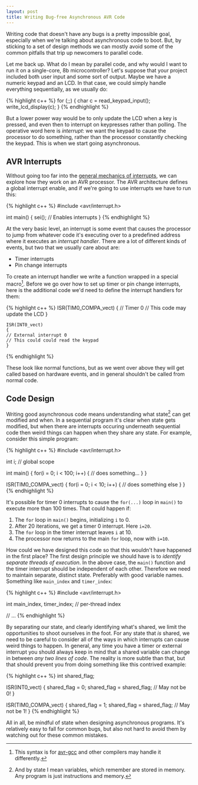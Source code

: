 ```yaml
---
layout: post
title: Writing Bug-free Asynchronous AVR Code
---
```


Writing code that doesn't have any bugs is a pretty impossible goal,
especially when we're talking about asynchronous code to boot. But, by
sticking to a set of design methods we can mostly avoid some of the
common pitfalls that trip up newcomers to parallel code.

Let me back up. What do I mean by parallel code, and why would I want
to run it on a single-core, 8b microcontroller? Let's suppose that
your project included both user input and some sort of output. Maybe
we have a numeric keypad and an LCD. In that case, we could simply
handle everything sequentially, as we usually do:

{% highlight c++ %}
    for (;;) {
        char c = read_keypad_input();
        write_lcd_display(c);
    }
{% endhighlight %}

But a lower power way would be to only update the LCD when a key is
pressed, and even then to interrupt on keypresses rather than
polling. The operative word here is *interrupt*: we want the keypad to
cause the processor to do something, rather than the processor
constantly checking the keypad. This is when we start going
asynchronous.

AVR Interrupts
--------------

Without going too far into the [general mechanics of interrupts][1],
we can explore how they work on an AVR processor. The AVR architecture
defines a global interrupt enable, and if we're going to use
interrupts we have to run this:

[1]: http://en.wikipedia.org/wiki/Interrupt

{% highlight c++ %}
   #include <avr/interrupt.h>

   int main() {
       sei(); // Enables interrupts
   }
{% endhighlight %}

At the very basic level, an interrupt is some event that causes the
processor to jump from whatever code it's executing over to a
predefined address where it executes an *interrupt handler*. There are
a lot of different kinds of events, but two that we usually care about
are:

- Timer interrupts
- Pin change interrupts

To create an interrupt handler we write a function wrapped in a
special macro[^1]. Before we go over how to set up timer or pin change
interrupts, here is the additional code we'd need to define the
interrupt handlers for them:

[^1]: This syntax is for [avr-gcc][2] and other compilers may handle it differently.

[2]: http://gcc.gnu.org/wiki/avr-gcc

{% highlight c++ %}
    ISR(TIM0_COMPA_vect)
    {
	// Timer 0
	// This code may update the LCD
    }

    ISR(INT0_vect)
    {
	// External interrupt 0
	// This could could read the keypad
    }
{% endhighlight %}

These look like normal functions, but as we went over above they will
get called based on hardware events, and in general shouldn't be
called from normal code.

Code Design
-----------

Writing good asynchronous code means understanding what state[^2] can
get modified and when. In a sequential program it's clear when state
gets modified, but when there are interrupts occuring underneath
sequential code then weird things can happen when they share any
state. For example, consider this simple program:

[^2]: And by state I mean variables, which remember are stored in
memory. Any program is just instructions and memory.

{% highlight c++ %}
   #include <avr/interrupt.h>
   
   int i; // global scope

   int main() {
       for(i = 0; i < 100; i++) {
           // does something...
       }
   }

   ISR(TIM0_COMPA_vect) {
       for(i = 0; i < 10; i++) {
           // does something else
       }
   }
{% endhighlight %}

It's possible for timer 0 interrupts to cause the `for(...)` loop in
`main()` to execute more than 100 times. That could happen if:

1. The `for` loop in `main()` begins, initializing `i` to 0.
2. After 20 iterations, we get a timer 0 interrupt. Here `i=20`.
3. The `for` loop in the timer interrupt leaves `i` at 10.
4. The processor now returns to the main `for` loop, now with `i=10`.

How could we have designed this code so that this wouldn't have
happened in the first place? The first design principle we should have
is to *identify separate threads of execution*. In the above case, the
`main()` function and the timer interrupt should be independent of
each other. Therefore we need to maintain separate, distinct
state. Preferably with good variable names. Something like
`main_index` and `timer_index`:

{% highlight c++ %}
   #include <avr/interrupt.h>
   
   int main_index, timer_index; // per-thread index

   // ...
{% endhighlight %}

By separating our state, and clearly identifying what's shared, we
limit the opportunities to shoot ourselves in the foot. For any state
that *is* shared, we need to be careful to consider all of the ways in
which interrupts can cause weird things to happen. In general, any
time you have a timer or external interrupt you should always keep in
mind that a shared variable can change in between *any two lines of
code*. The reality is more subtle than that, but that should prevent
you from doing something like this contrived example:

{% highlight c++ %}
   int shared_flag;
    
   ISR(INT0_vect) {
       shared_flag = 0;
       shared_flag = shared_flag; // May not be 0!
   }

   ISR(TIM0_COMPA_vect) {
       shared_flag = 1;
       shared_flag = shared_flag; // May not be 1!
   }
{% endhighlight %}

All in all, be mindful of state when designing asynchronous
programs. It's relatively easy to fall for common bugs, but also not
hard to avoid them by watching out for these common mistakes.
